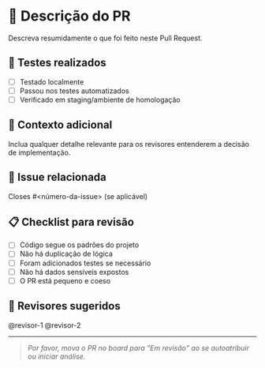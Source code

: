 # 📌 Descrição do PR
Descreva resumidamente o que foi feito neste Pull Request.

## 🧪 Testes realizados
- [ ] Testado localmente
- [ ] Passou nos testes automatizados
- [ ] Verificado em staging/ambiente de homologação

## 🧠 Contexto adicional
Inclua qualquer detalhe relevante para os revisores entenderem a decisão de implementação.

## 🔗 Issue relacionada
Closes #<número-da-issue> (se aplicável)

## 📋 Checklist para revisão
- [ ] Código segue os padrões do projeto
- [ ] Não há duplicação de lógica
- [ ] Foram adicionados testes se necessário
- [ ] Não há dados sensíveis expostos
- [ ] O PR está pequeno e coeso

## 👥 Revisores sugeridos
@revisor-1 @revisor-2

---
> *Por favor, mova o PR no board para "Em revisão" ao se autoatribuir ou iniciar análise.*